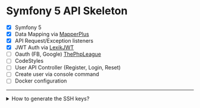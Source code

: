 # Symfony 5 API Skeleton 

- [X] Symfony 5 
- [X] Data Mapping via [MapperPlus](https://github.com/mark-gerarts/automapper-plus)  
- [X] API Request/Exception listeners
- [X] JWT Auth via [LexikJWT](https://github.com/lexik/LexikJWTAuthenticationBundle)
- [ ] Oauth (FB, Google) [ThePhpLeague](https://github.com/thephpleague/oauth2-client)
- [ ] CodeStyles
- [ ] User API Controller (Register, Login, Reset)
- [ ] Create user via console command
- [ ] Docker configuration

------
<details>
  <summary>How to generate the SSH keys?</summary>
  
  ```bash
   $ openssl genpkey -out config/jwt/private.pem -aes256 -algorithm rsa -pkeyopt rsa_keygen_bits:4096
   $ openssl pkey -in config/jwt/private.pem -out config/jwt/public.pem -pubout
  ```
</details>
